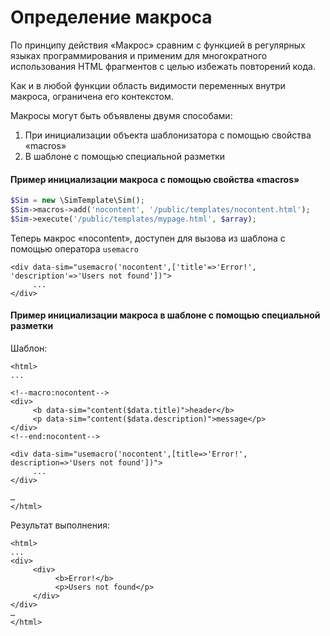 # Определение макроса

По принципу действия «Макрос» сравним с функцией в регулярных языках программирования и применим для многократного использования HTML фрагментов с целью избежать повторений кода.

Как и в любой функции область видимости переменных внутри макроса, ограничена его контекстом.

Макросы могут быть объявлены двумя способами:

1. При инициализации объекта шаблонизатора с помощью свойства «macros»
2. В шаблоне с помощью специальной разметки

#### Пример инициализации макроса с помощью свойства «macros» <a id="headline-60"></a>

```php
$Sim = new \SimTemplate\Sim();
$Sim->macros->add('nocontent', '/public/templates/nocontent.html');
$Sim->execute('/public/templates/mypage.html', $array);
```

Теперь макрос «nocontent», доступен для вызова из шаблона с помощью оператора `usemacro`

```markup
<div data-sim="usemacro('nocontent',['title'=>'Error!', 'description'=>'Users not found'])">
     ...
</div>
```

#### Пример инициализации макроса в шаблоне с помощью специальной разметки <a id="headline-61"></a>

Шаблон:

```markup
<html>
...

<!--macro:nocontent-->
<div>
     <b data-sim="content($data.title)">header</b>
     <p data-sim="content($data.description)">message</p>
</div>
<!--end:nocontent-->

<div data-sim="usemacro('nocontent',[title=>'Error!', description=>'Users not found'])">
     ...
</div>

…
</html>
```

Результат выполнения:

```markup
<html>
...
<div>
     <div>
          <b>Error!</b>
          <p>Users not found</p>
     </div>    
</div>
…
</html>
```

